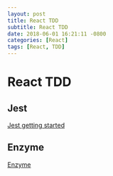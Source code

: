```yaml
---
layout: post
title: React TDD
subtitle: React TDD
date: 2018-06-01 16:21:11 -0800
categories: [React]
tags: [React, TDD]
---
```


# React TDD

## Jest

[Jest getting started](https://jestjs.io/docs/en/getting-started)

## Enzyme

[Enzyme](https://airbnb.io/enzyme/)
